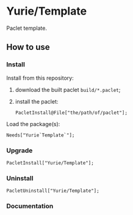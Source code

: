# Yurie/Template

Paclet template.

## How to use

### Install

Install from this repository:

1. download the built paclet `build/*.paclet`;

2. install the paclet:

    ``` 
    PacletInstall@File["the/path/of/paclet"];
    ```

Load the package(s):

``` 
Needs["Yurie`Template`"];
```

### Upgrade

```
PacletInstall["Yurie/Template"];
```

### Uninstall

```
PacletUninstall["Yurie/Template"];
```

### Documentation
